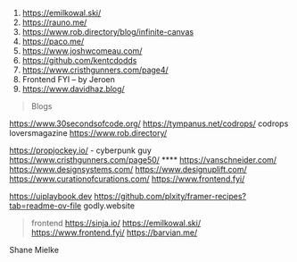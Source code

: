 1. https://emilkowal.ski/
2. https://rauno.me/
3. https://www.rob.directory/blog/infinite-canvas
4. https://paco.me/
5. https://www.joshwcomeau.com/
6. https://github.com/kentcdodds
7. https://www.cristhgunners.com/page4/
8. Frontend FYI – by Jeroen
9. https://www.davidhaz.blog/


>Blogs 

https://www.30secondsofcode.org/
https://tympanus.net/codrops/
codrops
loversmagazine
https://www.rob.directory/

https://propjockey.io/ - cyberpunk guy
https://www.cristhgunners.com/page50/  ****
https://vanschneider.com/ 
https://www.designsystems.com/
https://www.designuplift.com/
https://www.curationofcurations.com/
https://www.frontend.fyi/

https://uiplaybook.dev
https://github.com/plxity/framer-recipes?tab=readme-ov-file
godly.website


>frontend
https://sinja.io/
https://emilkowal.ski/
https://www.frontend.fyi/
https://barvian.me/

Shane Mielke
